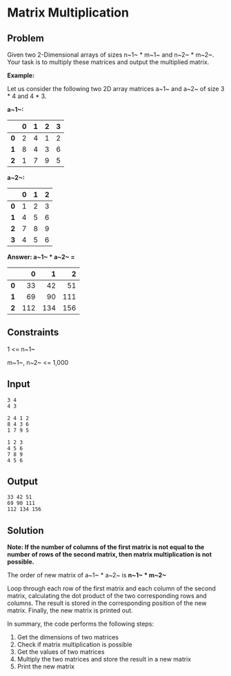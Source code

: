# Matrix Multiplication

## Problem

Given two 2-Dimensional arrays of sizes n~1~ * m~1~ and n~2~ * m~2~. Your task is to multiply these matrices and output the multiplied matrix.

**Example:**

Let us consider the following two 2D array matrices a~1~ and a~2~ of size 3 * 4 and 4 * 3.

**a~1~:**

|    |  0 |  1 |  2 |  3 |
|----|---:|---:|---:|---:|
|  **0** |  2 |  4 |  1 | 2 |
|  **1** |  8 |  4 |  3 | 6 |
|  **2** |  1 |  7 |  9 | 5 |

**a~2~:**

|    |  0 |  1 |  2 |
|----|---:|---:|---:|
|  **0** |  1 |  2 |  3 |
|  **1** |  4 |  5 |  6 |
|  **2** |  7 |  8 |  9 |
|  **3** |  4 |  5 |  6 |

**Answer: a~1~ * a~2~ =**

|    | 0 |  1 |  2 |
|----|---:|---:|---:|
|  **0** |  33 |  42 |  51 |
|  **1** |  69 |  90 |  111 |
|  **2** |  112 |  134 |  156 |

## Constraints

1 <= n~1~

m~1~, n~2~ <= 1,000

## Input

```	
3 4
4 3
```
```
2 4 1 2
8 4 3 6
1 7 9 5
```
```
1 2 3
4 5 6
7 8 9
4 5 6
```

## Output
```
33 42 51
69 90 111
112 134 156
```

## Solution

**Note: If the number of columns of the first matrix is not equal to the number of rows of the second matrix, then matrix multiplication is not possible.**

The order of new matrix of a~1~ * a~2~ is  **n~1~ * m~2~**

Loop through each row of the first matrix and each column of the second matrix, calculating the dot product of the two corresponding rows and columns. The result is stored in the corresponding position of the new matrix. Finally, the new matrix is printed out.

In summary, the code performs the following steps:

1.  Get the dimensions of two matrices
2.  Check if matrix multiplication is possible
3.  Get the values of two matrices
4.  Multiply the two matrices and store the result in a new matrix
5.  Print the new matrix
	
